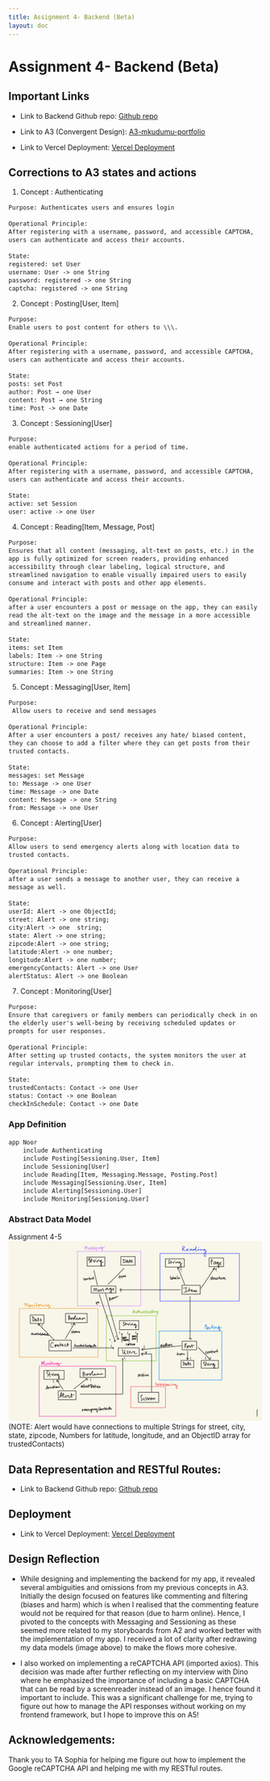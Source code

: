 ```yaml
---
title: Assignment 4- Backend (Beta)
layout: doc
---
```


# Assignment 4- Backend (Beta)

## Important Links

 - Link to Backend Github repo: [Github repo](https://github.com/manasakudumu/noor-backend)

- Link to A3 (Convergent Design): [A3-mkudumu-portfolio](https://manasakudumu.github.io/portfolio-mkudumu/assignments/assignment3.html)

- Link to Vercel Deployment: [Vercel Deployment](https://vercel.com/manasa-kudumus-projects/noor_backend)

## Corrections to A3 states and actions
1. Concept : Authenticating
```
Purpose: Authenticates users and ensures login

Operational Principle: 
After registering with a username, password, and accessible CAPTCHA, users can authenticate and access their accounts.

State:
registered: set User
username: User -> one String
password: registered -> one String
captcha: registered -> one String

```

2. Concept : Posting[User, Item]
```
Purpose: 
Enable users to post content for others to \\\.

Operational Principle: 
After registering with a username, password, and accessible CAPTCHA, users can authenticate and access their accounts.

State:
posts: set Post
author: Post → one User
content: Post → one String
time: Post -> one Date

```
3. Concept : Sessioning[User]
```
Purpose: 
enable authenticated actions for a period of time.

Operational Principle: 
After registering with a username, password, and accessible CAPTCHA, users can authenticate and access their accounts.

State:
active: set Session
user: active -> one User

```
4. Concept : Reading[Item, Message, Post]
```
Purpose: 
Ensures that all content (messaging, alt-text on posts, etc.) in the app is fully optimized for screen readers, providing enhanced accessibility through clear labeling, logical structure, and streamlined navigation to enable visually impaired users to easily consume and interact with posts and other app elements.

Operational Principle: 
after a user encounters a post or message on the app, they can easily read the alt-text on the image and the message in a more accessible and streamlined manner.

State:
items: set Item
labels: Item -> one String        
structure: Item -> one Page       
summaries: Item -> one String 
```

5. Concept : Messaging[User, Item]
```
Purpose: 
 Allow users to receive and send messages

Operational Principle: 
After a user encounters a post/ receives any hate/ biased content, they can choose to add a filter where they can get posts from their trusted contacts.

State:
messages: set Message
to: Message -> one User
time: Message -> one Date
content: Message -> one String
from: Message -> one User
```

6. Concept : Alerting[User]
```
Purpose: 
Allow users to send emergency alerts along with location data to trusted contacts.

Operational Principle: 
after a user sends a message to another user, they can receive a message as well. 

State:
userId: Alert -> one ObjectId; 
street: Alert -> one string; 
city:Alert -> one  string; 
state: Alert -> one string;
zipcode:Alert -> one string; 
latitude:Alert -> one number; 
longitude:Alert -> one number;
emergencyContacts: Alert -> one User
alertStatus: Alert -> one Boolean
```

7. Concept : Monitoring[User]
```
Purpose: 
Ensure that caregivers or family members can periodically check in on the elderly user's well-being by receiving scheduled updates or prompts for user responses.

Operational Principle: 
After setting up trusted contacts, the system monitors the user at regular intervals, prompting them to check in.

State:
trustedContacts: Contact -> one User
status: Contact -> one Boolean
checkInSchedule: Contact -> one Date
```

### App Definition
```
app Noor
    include Authenticating
    include Posting[Sessioning.User, Item]
    include Sessioning[User]
    include Reading[Item, Messaging.Message, Posting.Post]
    include Messaging[Sessioning.User, Item]
    include Alerting[Sessioning.User]
    include Monitoring[Sessioning.User]
```

### Abstract Data Model
Assignment 4-5
<img src="./images/Assignment 4-5.jpg" alt="A$ data model" width="800px">
(NOTE: Alert would have connections to multiple Strings for street, city, state, zipcode, Numbers for latitude, longitude, and an ObjectID array for trustedContacts)

## Data Representation and RESTful Routes:
 - Link to Backend Github repo: [Github repo](https://github.com/manasakudumu/noor-backend)

## Deployment
- Link to Vercel Deployment: [Vercel Deployment](https://vercel.com/manasa-kudumus-projects/noor_backend)

## Design Reflection
- While designing and implementing the backend for my app, it revealed several ambiguities and omissions from my previous concepts in A3. Initially the design focused on features like commenting and filtering (biases and harm) which is when I realised that the commenting feature would not be required for that reason (due to harm online). Hence, I pivoted to the concepts with Messaging and Sessioning as these seemed more related to my storyboards from A2 and worked better with the implementation of my app. I received a lot of clarity after redrawing my data models (image above) to make the flows more cohesive.

- I also worked on implementing a reCAPTCHA API (imported axios). This decision was made after further reflecting on my interview with Dino where he emphasized the importance of including a basic CAPTCHA that can be read by a screenreader instead of an image. I hence found it important to include. This was a significant challenge for me, trying to figure out how to manage the API responses without working on my frontend framework, but I hope to improve this on A5!

## Acknowledgements:
Thank you to TA Sophia for helping me figure out how to implement the Google reCAPTCHA API and helping me with my RESTful routes.


